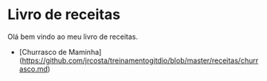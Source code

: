 # Livro de receitas

Olá bem vindo ao meu livro de receitas.

 - [Churrasco de Maminha] (https://github.com/jrcosta/treinamentogitdio/blob/master/receitas/churrasco.md)
